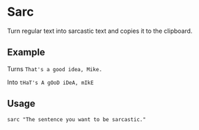 # Sarc

Turn regular text into sarcastic text and copies it to the clipboard.

## Example

Turns
`That's a good idea, Mike.`

Into
`tHaT's A gOoD iDeA, mIkE`

## Usage

`sarc "The sentence you want to be sarcastic."`
